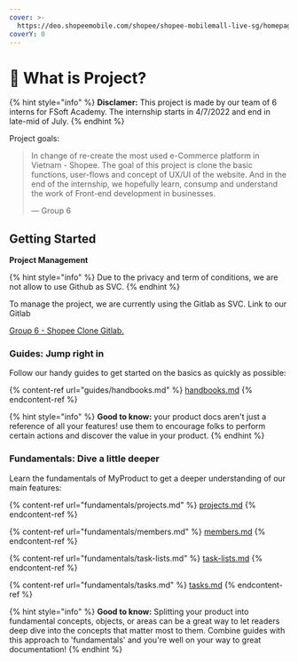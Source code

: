 ```yaml
---
cover: >-
  https://deo.shopeemobile.com/shopee/shopee-mobilemall-live-sg/homepage/26c9324913c021677768c36975d635ef.png
coverY: 0
---
```


# 📗 What is Project?

{% hint style="info" %}
**Disclamer:** This project is made by our team of 6 interns for FSoft Academy. The internship starts in 4/7/2022 and end in late-mid of July.
{% endhint %}

Project goals:

> In change of re-create the most used e-Commerce platform in Vietnam - Shopee. The goal of this project is clone the basic functions, user-flows and concept of UX/UI of the website. And in the end of the internship, we hopefully learn, consump and understand the work of Front-end development in businesses.
>
> — Group 6

## Getting Started

**Project Management**

{% hint style="info" %}
Due to the privacy and term of conditions, we are not allow to use Github as SVC.&#x20;
{% endhint %}

To manage the project, we are currently using the Gitlab as SVC. Link to our Gitlab

[Group 6 - Shopee Clone Gitlab.](https://gitlab.com/group-06-react-02/shopee-clone)&#x20;



### Guides: Jump right in

Follow our handy guides to get started on the basics as quickly as possible:

{% content-ref url="guides/handbooks.md" %}
[handbooks.md](guides/handbooks.md)
{% endcontent-ref %}

{% hint style="info" %}
**Good to know:** your product docs aren't just a reference of all your features! use them to encourage folks to perform certain actions and discover the value in your product.
{% endhint %}

### Fundamentals: Dive a little deeper

Learn the fundamentals of MyProduct to get a deeper understanding of our main features:

{% content-ref url="fundamentals/projects.md" %}
[projects.md](fundamentals/projects.md)
{% endcontent-ref %}

{% content-ref url="fundamentals/members.md" %}
[members.md](fundamentals/members.md)
{% endcontent-ref %}

{% content-ref url="fundamentals/task-lists.md" %}
[task-lists.md](fundamentals/task-lists.md)
{% endcontent-ref %}

{% content-ref url="fundamentals/tasks.md" %}
[tasks.md](fundamentals/tasks.md)
{% endcontent-ref %}

{% hint style="info" %}
**Good to know:** Splitting your product into fundamental concepts, objects, or areas can be a great way to let readers deep dive into the concepts that matter most to them. Combine guides with this approach to 'fundamentals' and you're well on your way to great documentation!
{% endhint %}
